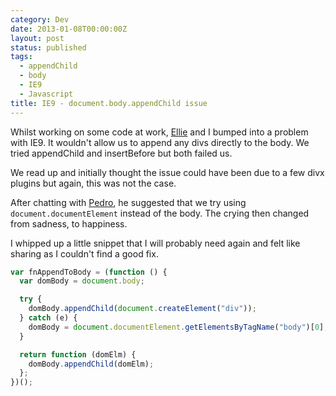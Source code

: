 ```yaml
---
category: Dev
date: 2013-01-08T00:00:00Z
layout: post
status: published
tags:
  - appendChild
  - body
  - IE9
  - Javascript
title: IE9 - document.body.appendChild issue
---
```


Whilst working on some code at work, [Ellie](http://www.twitter.com/exp172) and I bumped into a problem with IE9. It wouldn't allow us to append any divs directly to the body. We tried appendChild and insertBefore but both failed us.

We read up and initially thought the issue could have been due to a few divx plugins but again, this was not the case.

After chatting with [Pedro](https://twitter.com/fritoebola), he suggested that we try using `document.documentElement` instead of the body. The crying then changed from sadness, to happiness.

I whipped up a little snippet that I will probably need again and felt like sharing as I couldn't find a good fix.

```js
var fnAppendToBody = (function () {
  var domBody = document.body;

  try {
    domBody.appendChild(document.createElement("div"));
  } catch (e) {
    domBody = document.documentElement.getElementsByTagName("body")[0];
  }

  return function (domElm) {
    domBody.appendChild(domElm);
  };
})();
```
